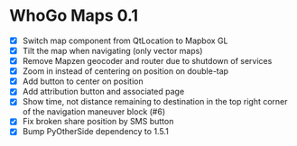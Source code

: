 WhoGo Maps 0.1
==============

* [x] Switch map component from QtLocation to Mapbox GL
* [x] Tilt the map when navigating (only vector maps)
* [x] Remove Mapzen geocoder and router due to shutdown of services
* [x] Zoom in instead of centering on position on double-tap
* [x] Add button to center on position
* [x] Add attribution button and associated page
* [x] Show time, not distance remaining to destination in the top right
      corner of the navigation maneuver block (#6)
* [x] Fix broken share position by SMS button
* [x] Bump PyOtherSide dependency to 1.5.1

